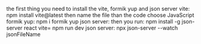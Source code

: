 the first thing you need to install the vite, formik yup and json server
vite: npm install vite@latest 
      then name the file than the code choose JavaScript
formik yup: npm i formik yup
json server: 
 then you run:  npm install -g json-server
 react vite= npm run dev
 json server: npx json-server --watch jsonFileName 
